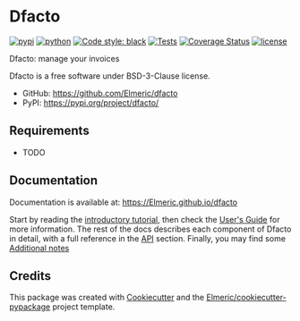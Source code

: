 # Dfacto

[![pypi](https://img.shields.io/pypi/v/dfacto.svg)](https://pypi.org/project/dfacto/)
[![python](https://img.shields.io/pypi/pyversions/dfacto.svg)](https://pypi.org/project/dfacto/)
[![Code style: black](https://img.shields.io/badge/code%20style-black-000000.svg)](https://github.com/psf/black)
[![Tests](https://github.com/Elmeric/dfacto/actions/workflows/pipeline.yml/badge.svg)](https://github.com/Elmeric/dfacto/actions/workflows/pipeline.yml)
[![Coverage Status](https://coveralls.io/repos/github/Elmeric/dfacto/badge.svg)](https://coveralls.io/github/Elmeric/dfacto)
[![license](https://img.shields.io/badge/license-BSD--3--Clause-green)](https://github.com/Elmeric/dfacto/blob/master/LICENSE)

Dfacto: manage your invoices

Dfacto is a free software under BSD-3-Clause license.

* GitHub: <https://github.com/Elmeric/dfacto>
* PyPI: <https://pypi.org/project/dfacto/>

## Requirements

* TODO

## Documentation

Documentation is available at: <https://Elmeric.github.io/dfacto>

Start by reading the [introductory tutorial], then check the
[User's Guide] for more information.
The rest of the docs describes each component of Dfacto in detail, with a full
reference in the [API] section.
Finally, you may find some [Additional notes]

## Credits

This package was created with [Cookiecutter](https://github.com/cookiecutter/cookiecutter) and the [Elmeric/cookiecutter-pypackage](https://github.com/Elmeric/cookiecutter-pypackage) project template.

[Dfacto]: https://github.com/Elmeric/dfacto
[introductory tutorial]: https://Elmeric.github.io/dfacto/tutorials.md
[User's Guide]: https://Elmeric.github.io/dfacto/how-to-guides.md
[API]: https://Elmeric.github.io/dfacto/reference.md
[Additional notes]: https://Elmeric.github.io/dfacto/explanation.md
